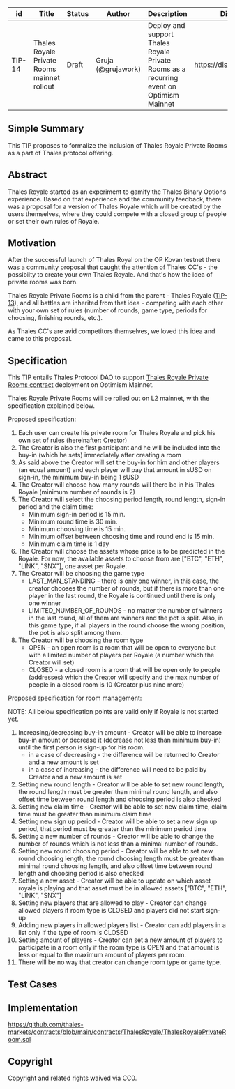 | id | Title | Status | Author | Description | Discussions to | Created |
| ----------- | ----------- | ----------- | ----------- | ----------- | ----------- | ----------- |
| TIP-14 | Thales Royale Private Rooms mainnet rollout| Draft | Gruja (@grujawork) | Deploy and support Thales Royale Private Rooms as a recurring event on Optimism Mainnet | https://discord.gg/8bzFdpGTrp | 2021-12-16
 
## Simple Summary
 
This TIP proposes to formalize the inclusion of Thales Royale Private Rooms as a part of Thales protocol offering. 
 
## Abstract
 
Thales Royale started as an experiment to gamify the Thales Binary Options experience. Based on that experience and the community feedback, there was a proposal for a version of Thales Royale which will be created by the users themselves, where they could compete with a closed group of people or set their own rules of Royale.
 
## Motivation
 
After the successful launch of Thales Royal on the OP Kovan testnet there was a community proposal that caught the attention of Thales CC's - the possibilty to create your own Thales Royale. And that's how the idea of private rooms was born.

Thales Royale Private Rooms is a child from the parent - Thales Royale ([TIP-13](https://github.com/thales-markets/thales-improvement-proposals/blob/main/TIPs/TIP-13.md)), and all battles are inherited from that idea - competing with each other with your own set of rules (number of rounds, game type, periods for choosing, finishing rounds, etc.).

As Thales CC's are avid competitors themselves, we loved this idea and came to this proposal.


## Specification
 
This TIP entails Thales Protocol DAO to support [Thales Royale Private Rooms contract](https://github.com/thales-markets/contracts/blob/main/contracts/ThalesRoyale/ThalesRoyalePrivateRoom.sol) deployment on Optimism Mainnet. 

Thales Royale Private Rooms will be rolled out on L2 mainnet, with the specification explained below.


Proposed specification:  

1. Each user can create his private room for Thales Royale and pick his own set of rules (hereinafter: Creator)
2. The Creator is also the first participant and he will be included into the buy-in (which he sets) immediately after creating a room
3. As said above the Creator will set the buy-in for him and other players (an equal amount) and each player will pay that amount in sUSD on sign-in,  the minimum buy-in being 1 sUSD
4. The Creator will choose how many rounds will there be in his Thales Royale (minimum number of rounds is 2)
5. The Creator will select the choosing period length, round length, sign-in period and the claim time:
   - Minimum sign-in period is 15 min.
   - Minimum round time is 30 min.
   - Minimum choosing time is 15 min.
   - Minimum offset between choosing time and round end is 15 min.
   - Minimum claim time is 1 day
6. The Creator will choose the assets whose price is to be predicted in the Royale. For now, the available assets to choose from are ["BTC", "ETH", "LINK", "SNX"], one asset per Royale.
7. The Creator will be choosing the game type 
   - LAST_MAN_STANDING - there is only one winner, in this case, the creator chooses the number of rounds, but if there is more than one player in the last round, the Royale is continued until there is only one winner
   - LIMITED_NUMBER_OF_ROUNDS - no matter the number of winners in the last round, all of them are winners and the pot is split. Also, in this game type, if all players in the round choose the wrong position, the pot is also split among them.
8. The Creator will be choosing the room type
   - OPEN - an open room is a room that will be open to everyone but with a limited number of players per Royale (a number which the Creator will set)
   - CLOSED - a closed room is a room that will be open only to people (addresses) which the Creator will specify and the max number of people in a closed room is 10 (Creator plus nine more)

Proposed specification for room management:

NOTE: All below specification points are valid only if Royale is not started yet.

1. Increasing/decreasing buy-in amount - Creator will be able to increase buy-in amount or decrease it (decrease not less than minimum buy-in) until the first person is sign-up for his room.
   - in a case of decreasing - the difference will be returned to Creator and a new amount is set
   - in a case of increasing - the difference will need to be paid by Creator and a new amount is set
2. Setting new round length - Creator will be able to set new round length, the round length must be greater than minimal round length, and also offset time between round length and choosing period is also checked
3. Setting new claim time  - Creator will be able to set new claim time, claim time must be greater than minimum claim time
4. Setting new sign up period - Creator will be able to set a new sign up period, that period must be greater than the minimum period time
5. Setting a new number of rounds - Creator will be able to change the number of rounds which is not less than a minimal number of rounds.
6. Setting new round choosing period - Creator will be able to set new round choosing length, the round choosing length must be greater than minimal round choosing length, and also offset time between round length and choosing period is also checked
7. Setting a new asset - Creator will be able to update on which asset royale is playing and that asset must be in allowed assets ["BTC", "ETH", "LINK", "SNX"]
8. Setting new players that are allowed to play - Creator can change allowed players if room type is CLOSED and players did not start sign-up
9. Adding new players in allowed players list - Creator can add players in a list only if the type of room is CLOSED
10. Setting amount of players - Creator can set a new amount of players to participate in a room only if the room type is OPEN and that amount is less or equal to the maximum amount of players per room.
11. There will be no way that creator can change room type or game type.

## Test Cases

## Implementation
 
https://github.com/thales-markets/contracts/blob/main/contracts/ThalesRoyale/ThalesRoyalePrivateRoom.sol

## Copyright
 
Copyright and related rights waived via CC0.
